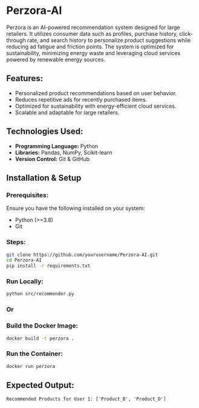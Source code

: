 # Perzora-AI
Perzora is an AI-powered recommendation system designed for large retailers. It utilizes consumer data such as profiles, purchase history, click-through rate, and search history to personalize product suggestions while reducing ad fatigue and friction points. The system is optimized for sustainability, minimizing energy waste and leveraging cloud services powered by renewable energy sources.

## Features:
- Personalized product recommendations based on user behavior.
- Reduces repetitive ads for recently purchased items.
- Optimized for sustainability with energy-efficient cloud services.
- Scalable and adaptable for large retailers.

## Technologies Used:
- **Programming Language:** Python
- **Libraries:** Pandas, NumPy, Scikit-learn
- **Version Control:** Git & GitHub

## Installation & Setup

### Prerequisites:
Ensure you have the following installed on your system:
- Python (>=3.8)
- Git

### Steps:
```bash
git clone https://github.com/yourusername/Perzora-AI.git
cd Perzora-AI
pip install -r requirements.txt
```

### Run Locally:
```bash
python src/recommender.py
```

### Or

### Build the Docker Image:
```bash
docker build -t perzora .
```

### Run the Container:
```bash
docker run perzora
```

## Expected Output:
```plaintext
Recommended Products for User 1: ['Product_B', 'Product_D']
```
